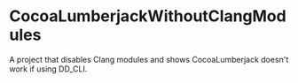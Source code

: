 # CocoaLumberjackWithoutClangModules
A project that disables Clang modules and shows CocoaLumberjack doesn't work if using DD_CLI.
